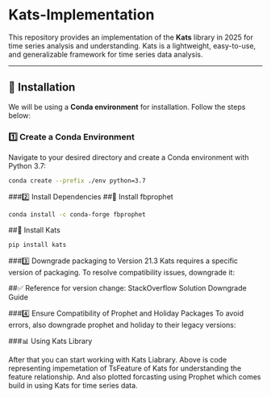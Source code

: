 # Kats-Implementation  

This repository provides an implementation of the **Kats** library in 2025 for time series analysis and understanding. Kats is a lightweight, easy-to-use, and generalizable framework for time series data analysis.  

---

## 🚀 Installation  

We will be using a **Conda environment** for installation. Follow the steps below:  

### 1️⃣ Create a Conda Environment  

Navigate to your desired directory and create a Conda environment with Python 3.7:  

```sh
conda create --prefix ./env python=3.7
```

###2️⃣ Install Dependencies
##📌 Install fbprophet

```sh
conda install -c conda-forge fbprophet
```

##📌 Install Kats

```sh
pip install kats
```

###3️⃣ Downgrade packaging to Version 21.3
Kats requires a specific version of packaging. To resolve compatibility issues, downgrade it:

##✅ Reference for version change:
StackOverflow Solution
Downgrade Guide

###4️⃣ Ensure Compatibility of Prophet and Holiday Packages
To avoid errors, also downgrade prophet and holiday to their legacy versions:



###📊 Using Kats Library

After that you can start working with Kats Liabrary.
Above is code representing impemetation of TsFeature of Kats for understanding the feature relationship. And also plotted forcasting using Prophet which comes build in using Kats for time series data.
